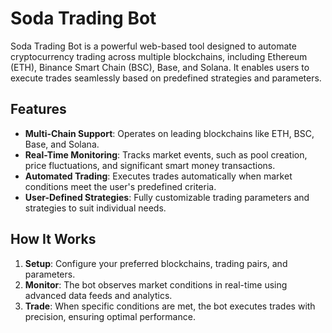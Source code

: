 # Soda Trading Bot

Soda Trading Bot is a powerful web-based tool designed to automate cryptocurrency trading across multiple blockchains, including Ethereum (ETH), Binance Smart Chain (BSC), Base, and Solana. It enables users to execute trades seamlessly based on predefined strategies and parameters.

## Features

- **Multi-Chain Support**: Operates on leading blockchains like ETH, BSC, Base, and Solana.
- **Real-Time Monitoring**: Tracks market events, such as pool creation, price fluctuations, and significant smart money transactions.
- **Automated Trading**: Executes trades automatically when market conditions meet the user's predefined criteria.
- **User-Defined Strategies**: Fully customizable trading parameters and strategies to suit individual needs.

## How It Works

1. **Setup**: Configure your preferred blockchains, trading pairs, and parameters.
2. **Monitor**: The bot observes market conditions in real-time using advanced data feeds and analytics.
3. **Trade**: When specific conditions are met, the bot executes trades with precision, ensuring optimal performance.